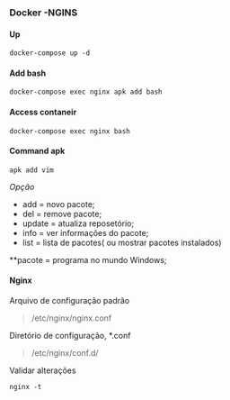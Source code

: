 ### Docker -NGINS


#### Up
```
docker-compose up -d
```

#### Add bash

```
docker-compose exec nginx apk add bash
```

#### Access contaneir

```
docker-compose exec nginx bash
```

#### Command apk
```
apk add vim
```
*Opção*

* add = novo pacote;
* del = remove pacote;
* update = atualiza reposetório;
* info = ver informações do pacote;
* list = lista de pacotes( ou mostrar pacotes instalados)

**pacote = programa no mundo Windows;


#### Nginx

Arquivo de configuração padrão
> /etc/nginx/nginx.conf

Diretório de configuração, *.conf
> /etc/nginx/conf.d/

Validar alterações
```
nginx -t
```


